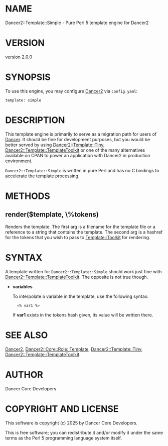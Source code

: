 # NAME

Dancer2::Template::Simple - Pure Perl 5 template engine for Dancer2

# VERSION

version 2.0.0

# SYNOPSIS

To use this engine, you may configure [Dancer2](https://metacpan.org/pod/Dancer2) via `config.yaml`:

    template: simple

# DESCRIPTION

This template engine is primarily to serve as a migration path for users of
[Dancer](https://metacpan.org/pod/Dancer). It should be fine for development purposes, but you would be
better served by using [Dancer2::Template::Tiny](https://metacpan.org/pod/Dancer2%3A%3ATemplate%3A%3ATiny),
[Dancer2::Template::TemplateToolkit](https://metacpan.org/pod/Dancer2%3A%3ATemplate%3A%3ATemplateToolkit) or one of the many alternatives
available on CPAN to power an application with Dancer2 in production environment.

`Dancer2::Template::Simple` is written in pure Perl and has no C bindings
to accelerate the template processing.

# METHODS

## render($template, \\%tokens)

Renders the template.  The first arg is a filename for the template file
or a reference to a string that contains the template.  The second arg
is a hashref for the tokens that you wish to pass to
[Template::Toolkit](https://metacpan.org/pod/Template%3A%3AToolkit) for rendering.

# SYNTAX

A template written for `Dancer2::Template::Simple` should work just fine
with [Dancer2::Template::TemplateToolkit](https://metacpan.org/pod/Dancer2%3A%3ATemplate%3A%3ATemplateToolkit). The opposite is not true though.

- **variables**

    To interpolate a variable in the template, use the following syntax:

        <% var1 %>

    If **var1** exists in the tokens hash given, its value will be written there.

# SEE ALSO

[Dancer2](https://metacpan.org/pod/Dancer2), [Dancer2::Core::Role::Template](https://metacpan.org/pod/Dancer2%3A%3ACore%3A%3ARole%3A%3ATemplate),
[Dancer2::Template::Tiny](https://metacpan.org/pod/Dancer2%3A%3ATemplate%3A%3ATiny), [Dancer2::Template::TemplateToolkit](https://metacpan.org/pod/Dancer2%3A%3ATemplate%3A%3ATemplateToolkit).

# AUTHOR

Dancer Core Developers

# COPYRIGHT AND LICENSE

This software is copyright (c) 2025 by Dancer Core Developers.

This is free software; you can redistribute it and/or modify it under
the same terms as the Perl 5 programming language system itself.
